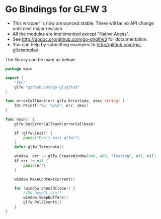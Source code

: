 Go Bindings for GLFW 3
======================

* This wrapper is now announced stable. There will be no API change until next major revision.
* All the modules are implemented except "Native Acess".
* See http://godoc.org/github.com/go-gl/glfw3 for documentation.
* You can help by submitting examples to http://github.com/go-gl/examples

The library can be used as below:

```go
package main

import (
	"fmt"
	glfw "github.com/go-gl/glfw3"
)

func errorCallback(err glfw.ErrorCode, desc string) {
	fmt.Printf("%v: %v\n", err, desc)
}

func main() {
	glfw.SetErrorCallback(errorCallback)

	if !glfw.Init() {
		panic("Can't init glfw!")
	}
	defer glfw.Terminate()

	window, err := glfw.CreateWindow(640, 480, "Testing", nil, nil)
	if err != nil {
		panic(err)
	}

	window.MakeContextCurrent()

	for !window.ShouldClose() {
		//Do OpenGL stuff
		window.SwapBuffers()
		glfw.PollEvents()
	}
}
```

